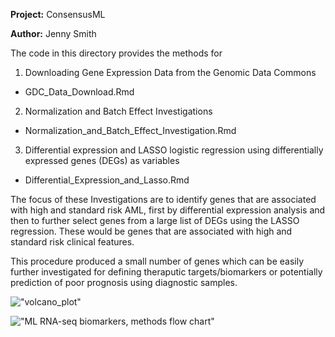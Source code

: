 **Project:** ConsensusML

**Author:** Jenny Smith


The code in this directory provides the methods for
1. Downloading Gene Expression Data from the Genomic Data Commons
  - GDC_Data_Download.Rmd
2. Normalization and Batch Effect Investigations
  - Normalization_and_Batch_Effect_Investigation.Rmd
3. Differential expression and LASSO logistic regression using differentially expressed genes (DEGs) as variables
  - Differential_Expression_and_Lasso.Rmd

The focus of these Investigations are to identify genes that are associated with high and standard risk AML, first by differential expression analysis and then to further select genes from a large list of DEGs using the LASSO regression.  These would be genes that are associated with high and standard risk clinical features.  


This procedure produced a small  number of genes which can be easily further investigated for defining theraputic targets/biomarkers or potentially prediction of poor prognosis using diagnostic samples.

!["volcano_plot"](https://github.com/NCBI-Hackathons/ConsensusML/blob/master/JSmith_code/Results/RiskGroup_DEGs_VolcancoPlot.tiff "volcano_plot")

!["ML RNA-seq biomarkers, methods flow chart"](https://github.com/NCBI-Hackathons/RNAseq_Cancer_Biomarkers/blob/master/methods.jpg "Day 1 Flowchart")
